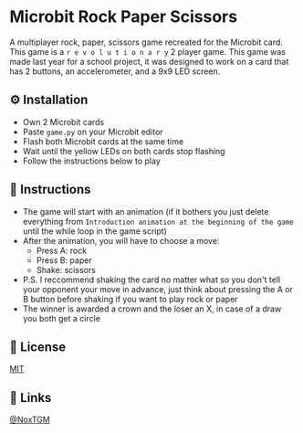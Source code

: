 # Microbit Rock Paper Scissors

A multiplayer rock, paper, scissors game recreated for the Microbit card. This game is a `r e v o l u t i o n a r y` 2 player game. This game was made last year for a school project, it was designed to work on a card that has 2 buttons, an accelerometer, and a 9x9 LED screen.

## ⚙️ Installation

* Own 2 Microbit cards
* Paste `game.py` on your Microbit editor
* Flash both Microbit cards at the same time
* Wait until the yellow LEDs on both cards stop flashing
* Follow the instructions below to play

## 📃 Instructions

* The game will start with an animation (if it bothers you just delete everything from `Introduction animation at the beginning of the game` until the while loop in the game script)
* After the animation, you will have to choose a move:
    - Press A: rock
    - Press B: paper
    - Shake: scissors
* P.S. I reccommend shaking the card no matter what so you don't tell your opponent your move in advance, just think about pressing the A or B button before shaking if you want to play rock or paper
* The winner is awarded a crown and the loser an X, in case of a draw you both get a circle

## 🔑 License

[MIT](https://choosealicense.com/licenses/mit/)

## 🔗 Links

[@NoxTGM](https://github.com/NoxTGM)
